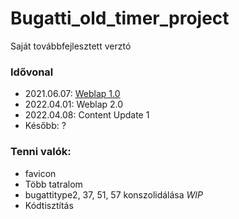 # Bugatti_old_timer_project
Saját továbbfejlesztett verztó

### Idővonal
  - 2021.06.07: [Weblap 1.0](https://github.com/Petint/Bugatti_old_timer_project/releases/tag/1.0)
  - 2022.04.01: Weblap 2.0
  - 2022.04.08: Content Update 1
  - Később: ?
 
 ### Tenni valók:
  - favicon
  - Több tatralom
  - bugattitype2, 37, 51, 57 konszolidálása _WIP_
  - Kódtisztítás
